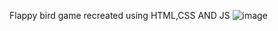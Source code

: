 Flappy bird game recreated using HTML,CSS AND JS
![image](https://github.com/Arunsp03/Flappy-Bird/assets/115410640/a8526365-4d52-44c3-8b6b-9543d5be45c6)

